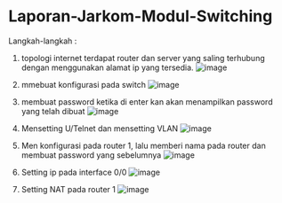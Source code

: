 # Laporan-Jarkom-Modul-Switching

Langkah-langkah :

1. topologi internet terdapat router dan server yang saling terhubung dengan menggunakan alamat ip yang tersedia.
   ![image](https://github.com/dwiaurelia/Laporan-Jarkom-Modul-Switching/assets/126183346/17abe874-cf49-48e7-8146-f77c3bc93109)

2. mmebuat konfigurasi pada switch
   ![image](https://github.com/dwiaurelia/Laporan-Jarkom-Modul-Switching/assets/126183346/bed309df-6374-4da9-85e0-2c3c38eb57ff)

3. membuat password ketika di enter kan akan menampilkan password yang telah dibuat
   ![image](https://github.com/dwiaurelia/Laporan-Jarkom-Modul-Switching/assets/126183346/dcd1c67a-d143-4c84-b2a1-b6669d2b942d)

4. Mensetting U/Telnet dan mensetting VLAN
   ![image](https://github.com/dwiaurelia/Laporan-Jarkom-Modul-Switching/assets/126183346/865e918e-b91f-472b-8e51-1f2827f69677)

5. Men konfigurasi pada router 1, lalu memberi nama pada router dan membuat password yang sebelumnya
   ![image](https://github.com/dwiaurelia/Laporan-Jarkom-Modul-Switching/assets/126183346/1274ba8f-a26a-471f-a0bb-9ddd6ac63ff3)

6. Setting ip pada interface 0/0
   ![image](https://github.com/dwiaurelia/Laporan-Jarkom-Modul-Switching/assets/126183346/83e97970-d6ae-4805-a765-1324ca64095a)

7. Setting NAT pada router 1
   ![image](https://github.com/dwiaurelia/Laporan-Jarkom-Modul-Switching/assets/126183346/7e957f8d-7fc0-40d0-8bf5-86b2662e5ddf)

